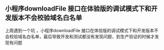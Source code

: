 ## 小程序downloadFile 接口在体验版的调试模式下和开发版本不会校验域名白名单

上周遇到一个坑 ，小程序downloadFile 接口在体验版的调试模式下和开发版本不会校验域名白名单，最后导致开发和测试都没有发现问题，到生产验证的时候才发现有问题

